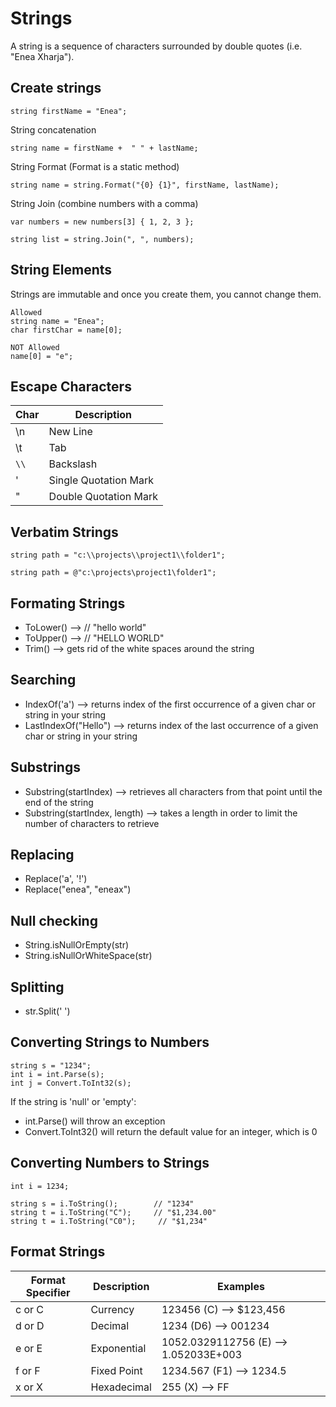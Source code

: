 # Strings

A string is a sequence of characters surrounded by double quotes (i.e. "Enea Xharja").


## Create strings

```
string firstName = "Enea";
```


String concatenation
```
string name = firstName +  " " + lastName;
```


String Format (Format is a static method)
```
string name = string.Format("{0} {1}", firstName, lastName);
```


String Join (combine numbers with a comma)
```
var numbers = new numbers[3] { 1, 2, 3 };

string list = string.Join(", ", numbers);
```


## String Elements

Strings are immutable and once you create them, you cannot change them.

```
Allowed
string name = "Enea";
char firstChar = name[0];

NOT Allowed
name[0] = "e";
```


## Escape Characters

Char	  |         Description          | 
----------|------------------------------|
\n	      |    New Line	                 |
\t	      |    Tab      	             | 
`\\`	  |    Backslash	             |  
\'  	  |    Single Quotation Mark	 |  
\"	      |    Double Quotation Mark	 |  


## Verbatim Strings

```
string path = "c:\\projects\\project1\\folder1";

string path = @"c:\projects\project1\folder1";
```



## Formating Strings

* ToLower() --> // "hello world"
* ToUpper() --> // "HELLO WORLD"
* Trim()    --> gets rid of the white spaces around the string



## Searching

* IndexOf('a')              --> returns index of the first occurrence of a given char or string in your string
* LastIndexOf("Hello")      --> returns index of the last occurrence of a given char or string in your string



## Substrings

* Substring(startIndex)             --> retrieves all characters from that point until the end of the string
* Substring(startIndex, length)     --> takes a length in order to limit the number of characters to retrieve



## Replacing

* Replace('a', '!')
* Replace("enea", "eneax")



## Null checking

* String.isNullOrEmpty(str)
* String.isNullOrWhiteSpace(str)



## Splitting

* str.Split(' ')



## Converting Strings to Numbers

```
string s = "1234";
int i = int.Parse(s);
int j = Convert.ToInt32(s);
```

If the string is 'null' or 'empty':
- int.Parse() will throw an exception
- Convert.ToInt32() will return the default value for an integer, which is 0



## Converting Numbers to Strings

```
int i = 1234;

string s = i.ToString();        // "1234"
string t = i.ToString("C");     // "$1,234.00"
string t = i.ToString("C0");     // "$1,234"
```



## Format Strings

Format Specifier  |         Description          |                   Examples                   |
------------------|------------------------------|----------------------------------------------|
    c or C        |          Currency            |  123456 (C)              --> $123,456        |
    d or D        |          Decimal      	     |  1234 (D6)               --> 001234          |
    e or E	      |          Exponential	     |  1052.0329112756 (E)     --> 1.052033E+003   |
    f or F	      |          Fixed Point     	 |  1234.567 (F1)           --> 1234.5          |
    x or X        |          Hexadecimal    	 |  255 (X)                 --> FF              |